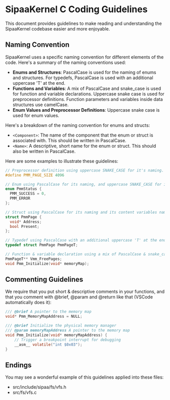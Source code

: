 # SipaaKernel C Coding Guidelines

This document provides guidelines to make reading and understanding the SipaaKernel codebase easier and more enjoyable.

## Naming Convention

SipaaKernel uses a specific naming convention for different elements of the code. Here's a summary of the naming conventions used:

- **Enums and Structures**: PascalCase is used for the naming of enums and structures. For typedefs, PascalCase is used with an additional uppercase 'T' at the end.
- **Functions and Variables**: A mix of PascalCase and snake_case is used for function and variable declarations. Uppercase snake case is used for preprocessor definitions. Function parameters and variables inside data structures use camelCase.
- **Enum Values and Preprocessor Definitions**: Uppercase snake case is used for enum values.

Here's a breakdown of the naming convention for enums and structs:

- `<Component>`: The name of the component that the enum or struct is associated with. This should be written in PascalCase.
- `<Name>`: A descriptive, short name for the enum or struct. This should also be written in PascalCase.

Here are some examples to illustrate these guidelines:

```C
// Preprocessor definition using uppercase SNAKE_CASE for it's naming.
#define PMM_PAGE_SIZE 4096 

// Enum using PascalCase for its naming, and uppercase SNAKE_CASE for its contents
enum PmmStatus {
  PMM_SUCCESS = 0,
  PMM_ERROR
};

// Struct using PascalCase for its naming and its content variables naming
struct PmmPage {
  void* Address;
  bool Present;
};

// Typedef using PascalCase with an additional uppercase 'T' at the end
typedef struct PmmPage PmmPageT;

// Function & variable declaration using a mix of PascalCase & snake_case for its naming, and camelCase for its parameters naming
PmmPageT** Vmm_FreePages;
void Pmm_Initialize(void* memoryMap);
```

## Commenting Guidelines
We require that you put short & descriptive comments in your functions, and that you comment with @brief, @param and @return like that (VSCode automatically does it):

```c
/// @brief A pointer to the memory map
void* Pmm_MemoryMapAddress = NULL;

/// @brief Initialize the physical memory manager
/// @param memoryMapAddress A pointer to the memory map
void Pmm_Initialize(void* memoryMapAddress) {
    // Trigger a breakpoint interrupt for debugging
    __asm__ volatile("int $0x03");
}
```

## Endings
You may see a wonderful example of this guidelines applied into these files:
* src/include/sipaa/fs/vfs.h
* src/fs/vfs.c